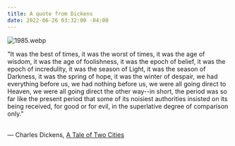 ```yaml
---
title: A quote from Dickens
date: 2022-06-26 03:32:00 -04:00
---
```


![1985.webp](/uploads/1985.webp)

"It was the best of times, it was the worst of times, it was the age of wisdom, it was the age of foolishness, it was the epoch of belief, it was the epoch of incredulity, it was the season of Light, it was the season of Darkness, it was the spring of hope, it was the winter of despair, we had everything before us, we had nothing before us, we were all going direct to Heaven, we were all going direct the other way--in short, the period was so far like the present period that some of its noisiest authorities insisted on its being received, for good or for evil, in the superlative degree of comparison only."

\
 ― Charles Dickens, [A Tale of Two Cities](https://www.goodreads.com/work/quotes/2956372)